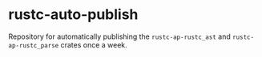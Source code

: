 # rustc-auto-publish

Repository for automatically publishing the `rustc-ap-rustc_ast` and `rustc-ap-rustc_parse` crates once a week.

